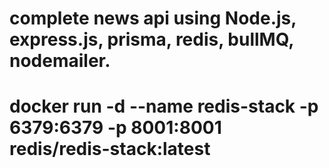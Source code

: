 # complete news api using Node.js, express.js, prisma, redis, bullMQ, nodemailer.
# docker run -d --name redis-stack -p 6379:6379 -p 8001:8001 redis/redis-stack:latest

